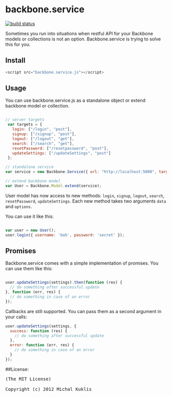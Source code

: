 backbone.service
================
[![build status](https://secure.travis-ci.org/mkuklis/backbone.service.png)](http://travis-ci.org/mkuklis/backbone.service)

Sometimes you run into situations when restful API for your Backbone models or collections is not an option. 
Backbone.service is trying to solve this for you.

## Install

````javascript
<script src="backbone.service.js"></script>
````

## Usage

You can use backbone.service.js as a standalone object or extend backbone model or collection.

````javascript

// server targets
 var targets = {
   login: ["/login", "post"],
   signup: ["/signup", "post"],
   logout: ["/logout", "get"],
   search: ["/search", "get"],
   resetPassword: ["/resetpassword", "post"],
   updateSettings: ["/updateSettings", "post"]
 };

// standalone service
var service = new Backbone.Service({ url: "http://localhost:5000", targets: targets }));

// extend backbone model
var User = Backbone.Model.extend(service);

````

User model has now access to new methods: `login`, `signup`, `logout`, `search`, `resetPassword`, `updateSettings`.
Each new method takes two arguments `data` and `options`.

You can use it like this:

````javascript

var user = new User();
user.login({ username: 'bob', password: 'secret' });

````

## Promises

Backbone.service comes with a simple implementation of promises. You can use them like this:

````javascript

user.updateSettings(settings).then(function (res) {
  // do something after successful update
}, function (err, res) {
  // do something in case of an error
});


````

Callbacks are still supported. You can pass them as a second argument in your calls:

````javascript
user.updateSettings(settings, {
  success: function (res) {
    // do something after successful update
  },
  error: function (err, res) {
    // do something in case of an error
  }
});

````

##License:
<pre>
(The MIT License)

Copyright (c) 2012 Michal Kuklis

</pre>
